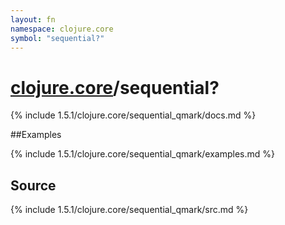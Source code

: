 ```yaml
---
layout: fn
namespace: clojure.core
symbol: "sequential?"
---
```


# [clojure.core](../)/sequential?

{% include 1.5.1/clojure.core/sequential_qmark/docs.md %}

##Examples

{% include 1.5.1/clojure.core/sequential_qmark/examples.md %}
## Source
{% include 1.5.1/clojure.core/sequential_qmark/src.md %}

